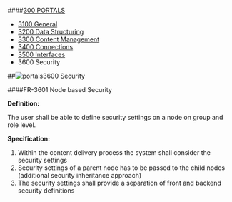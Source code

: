 ####[300 PORTALS](https://github.com/massiveart/sulu-docs/tree/master/system-requirements/300-portals "300 PORTALS")

* [3100 General](https://github.com/massiveart/sulu-docs/tree/master/system-requirements/300-portals/3100_general.md "3100 General")
* [3200 Data Structuring](https://github.com/massiveart/sulu-docs/tree/master/system-requirements/300-portals/3200_data-structuring.md "3200 Data Structuring")
* [3300 Content Management](https://github.com/massiveart/sulu-docs/tree/master/system-requirements/300-portals/3300_content-management.md "3300 Content Management")
* [3400 Connections](https://github.com/massiveart/sulu-docs/tree/master/system-requirements/300-portals/3400_connections.md "3400 Connections")
* [3500 Interfaces](https://github.com/massiveart/sulu-docs/tree/master/system-requirements/300-portals/3500_interfaces.md "3500 Interfaces")
* 3600 Security

##![portals](https://raw.github.com/massiveart/sulu-docs/master/system-requirements/images/portals.png)3600 Security

####FR-3601 Node based Security

**Definition:**

The user shall be able to define security settings on a node on group and role level.

**Specification:**

1. Within the content delivery process the system shall consider the security settings
1. Security settings of a parent node has to be passed to the child nodes (additional security inheritance approach)
1. The security settings shall provide a separation of front and backend security definitions
